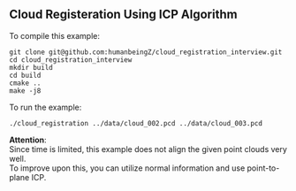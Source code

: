 ## Cloud Registeration Using ICP Algorithm


To compile this example:
```
git clone git@github.com:humanbeingZ/cloud_registration_interview.git
cd cloud_registration_interview
mkdir build
cd build
cmake ..
make -j8
```

To run the example:
```
./cloud_registration ../data/cloud_002.pcd ../data/cloud_003.pcd
```

**Attention**:  
Since time is limited, this example does not align the given point clouds very well.  
To improve upon this, you can utilize normal information and use point-to-plane ICP.  
